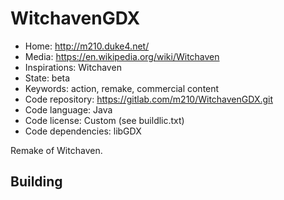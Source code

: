 # WitchavenGDX

- Home: http://m210.duke4.net/
- Media: https://en.wikipedia.org/wiki/Witchaven
- Inspirations: Witchaven
- State: beta
- Keywords: action, remake, commercial content
- Code repository: https://gitlab.com/m210/WitchavenGDX.git
- Code language: Java
- Code license: Custom (see buildlic.txt)
- Code dependencies: libGDX

Remake of Witchaven.

## Building
